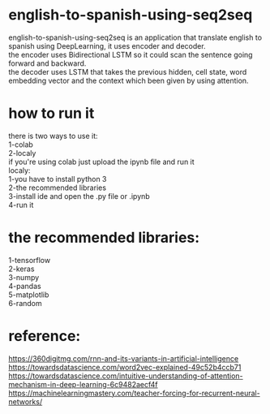 # english-to-spanish-using-seq2seq
english-to-spanish-using-seq2seq is an application that translate english to spanish using DeepLearning, it uses encoder and decoder.<br />
the encoder uses Bidirectional LSTM so it could scan the sentence going forward and backward.<br />
the decoder uses LSTM that takes the previous hidden, cell state, word embedding vector and the context which been given by using attention.
# how to run it
there is two ways to use it:<br />
1-colab<br />
2-localy<br />
if you're using colab just upload the ipynb file and run it<br />
localy:<br />
1-you have to install python 3<br />
2-the recommended libraries<br />
3-install ide and open the .py file or .ipynb<br />
4-run it<br />
# the recommended libraries:
1-tensorflow<br />
2-keras<br />
3-numpy<br />
4-pandas<br />
5-matplotlib<br />
6-random
# reference:
https://360digitmg.com/rnn-and-its-variants-in-artificial-intelligence
https://towardsdatascience.com/word2vec-explained-49c52b4ccb71
https://towardsdatascience.com/intuitive-understanding-of-attention-mechanism-in-deep-learning-6c9482aecf4f
https://machinelearningmastery.com/teacher-forcing-for-recurrent-neural-networks/
